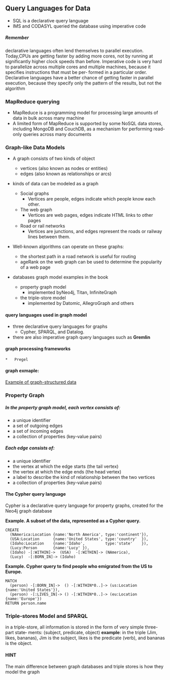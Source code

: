 ## Query Languages for Data
*   SQL  is  a  declarative  query  language
*    IMS  and  CODASYL  queried  the  database using imperative code

##### Remember
>
declarative  languages  often  lend  themselves  to  parallel  execution.  Today,CPUs are getting faster by adding more cores, not by running at significantly higher
clock speeds than before. Imperative code is very hard to parallelize across multiple cores and multiple machines, because it specifies instructions that must be per‐
formed  in  a  particular  order.  Declarative  languages  have  a  better  chance  of  getting faster  in  parallel  execution,  because  they  specify  only  the  pattern  of  the  results,  but not  the  algorithm  
>

### MapReduce querying
* MapReduce  is  a  programming  model  for  processing  large  amounts  of  data  in  bulk
across many machine
* A limited form of MapReduce is
supported  by  some  NoSQL  data  stores,  including  MongoDB  and  CouchDB,  as  a
mechanism for performing read-only queries across many documents

### Graph-like Data Models
* A graph consists of two kinds of object
    * vertices (also known as nodes or entities)
    * edges  (also  known  as  relationships  or  arcs)

*   kinds  of  data  can  be  modeled  as  a graph
    *   Social graphs
        -   Vertices are people, edges indicate which people know each other.
    *   The web graph
        -   Vertices are web pages, edges indicate HTML links to other pages
    *   Road or rail networks
        -   Vertices  are  junctions,  and  edges  represent  the  roads  or  railway  lines  between them.

*   Well-known  algorithms  can  operate  on  these  graphs:
    *   the  shortest  path in a road network is useful for routing
    *   ageRank on the web graph can be used to determine the popularity of a web page

*   databases graph model examples in the book
    *   property  graph  model
        -   implemented  byNeo4j,  Titan,  InfiniteGraph
    *   the triple-store  model
        -   implemented  by  Datomic, AllegroGraph  and  others

#### query languages  used in graph model
*   three  declarative  query  languages  for graphs
    -   Cypher, SPARQL, and Datalog.
*   there are also imperative graph query  languages  such  as  **Gremlin**
####  graph  processing  frameworks 
    *   Pregel

#### graph exmaple:
[Example of graph-structured data](./graph_example.png)

### Property Graph
##### In the property graph model, each vertex consists of:
*   a unique identifier
*   a set of outgoing edges
*   a set of incoming edges
*   a collection of properties (key-value pairs)

##### Each edge consists of:
*   a unique identifier
*   the vertex at which the edge starts (the tail vertex)
*   the vertex at which the edge ends (the head vertex)
*   a label to describe the kind of relationship between the two vertices
*   a collection of properties (key-value pairs)


#### The Cypher query language
Cypher  is  a  declarative  query  language  for  property  graphs,  created  for  the  Neo4j graph  database 

**Example. A subset of the data, represented as a Cypher query.**
``` Cypher  
CREATE
  (NAmerica:Location {name:'North America', type:'continent'}),
  (USA:Location      {name:'United States', type:'country'  }),
  (Idaho:Location    {name:'Idaho',         type:'state'    }),
  (Lucy:Person       {name:'Lucy' }),
  (Idaho) -[:WITHIN]->  (USA)  -[:WITHIN]-> (NAmerica),
  (Lucy)  -[:BORN_IN]-> (Idaho)
```

**Example. Cypher query to find people who emigrated from the US to Europe.**
``` Cypher
MATCH
  (person) -[:BORN_IN]->  () -[:WITHIN*0..]-> (us:Location {name:'United States'}),
  (person) -[:LIVES_IN]-> () -[:WITHIN*0..]-> (eu:Location {name:'Europe'})
RETURN person.name
```
### Triple-stores Model and SPARQL
in a triple-store, all information is stored in the form of very simple three-part state‐
ments: (subject, predicate, object)
**example**: in the triple (Jim, likes, bananas), Jim is the subject, likes is the predicate (verb), and bananas is the object.

#### HINT
>
The main difference between graph databases and triple stores is how they model the graph
>

